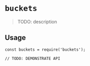 # `buckets`

> TODO: description

## Usage

```
const buckets = require('buckets');

// TODO: DEMONSTRATE API
```
